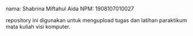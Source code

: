 nama: Shabrina Miftahul Aida
NPM: 1908107010027

repository ini digunakan untuk mengupload tugas dan latihan paraktikum mata kuliah visi komputer.
